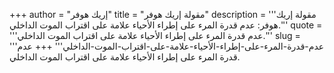 +++
author = "إريك هوفر"
title = "مقولة إريك هوفر"
description = '''مقولة إريك هوفر: عدم قدرة المرء على إطراء الأحياء علامة على اقتراب الموت الداخلي.'''
quote = '''عدم قدرة المرء على إطراء الأحياء علامة على اقتراب الموت الداخلي.'''
slug = '''عدم-قدرة-المرء-على-إطراء-الأحياء-علامة-على-اقتراب-الموت-الداخلي'''
+++
عدم قدرة المرء على إطراء الأحياء علامة على اقتراب الموت الداخلي.

